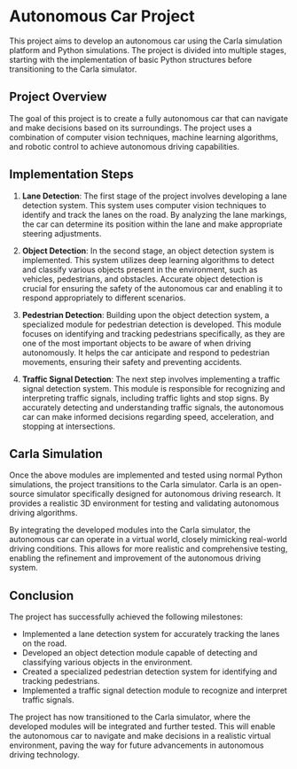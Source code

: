 # Autonomous Car Project

This project aims to develop an autonomous car using the Carla simulation platform and Python simulations. The project is divided into multiple stages, starting with the implementation of basic Python structures before transitioning to the Carla simulator.

## Project Overview

The goal of this project is to create a fully autonomous car that can navigate and make decisions based on its surroundings. The project uses a combination of computer vision techniques, machine learning algorithms, and robotic control to achieve autonomous driving capabilities.

## Implementation Steps

1. **Lane Detection**: The first stage of the project involves developing a lane detection system. This system uses computer vision techniques to identify and track the lanes on the road. By analyzing the lane markings, the car can determine its position within the lane and make appropriate steering adjustments.

2. **Object Detection**: In the second stage, an object detection system is implemented. This system utilizes deep learning algorithms to detect and classify various objects present in the environment, such as vehicles, pedestrians, and obstacles. Accurate object detection is crucial for ensuring the safety of the autonomous car and enabling it to respond appropriately to different scenarios.

3. **Pedestrian Detection**: Building upon the object detection system, a specialized module for pedestrian detection is developed. This module focuses on identifying and tracking pedestrians specifically, as they are one of the most important objects to be aware of when driving autonomously. It helps the car anticipate and respond to pedestrian movements, ensuring their safety and preventing accidents.

4. **Traffic Signal Detection**: The next step involves implementing a traffic signal detection system. This module is responsible for recognizing and interpreting traffic signals, including traffic lights and stop signs. By accurately detecting and understanding traffic signals, the autonomous car can make informed decisions regarding speed, acceleration, and stopping at intersections.

## Carla Simulation

Once the above modules are implemented and tested using normal Python simulations, the project transitions to the Carla simulator. Carla is an open-source simulator specifically designed for autonomous driving research. It provides a realistic 3D environment for testing and validating autonomous driving algorithms.

By integrating the developed modules into the Carla simulator, the autonomous car can operate in a virtual world, closely mimicking real-world driving conditions. This allows for more realistic and comprehensive testing, enabling the refinement and improvement of the autonomous driving system.

## Conclusion

The project has successfully achieved the following milestones:

- Implemented a lane detection system for accurately tracking the lanes on the road.
- Developed an object detection module capable of detecting and classifying various objects in the environment.
- Created a specialized pedestrian detection system for identifying and tracking pedestrians.
- Implemented a traffic signal detection module to recognize and interpret traffic signals.

The project has now transitioned to the Carla simulator, where the developed modules will be integrated and further tested. This will enable the autonomous car to navigate and make decisions in a realistic virtual environment, paving the way for future advancements in autonomous driving technology.

